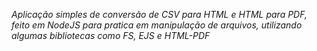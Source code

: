 *Aplicação simples de conversão de CSV para HTML e HTML para PDF, feito em NodeJS para pratica em manipulação de arquivos, utilizando algumas bibliotecas como FS, EJS e HTML-PDF*

